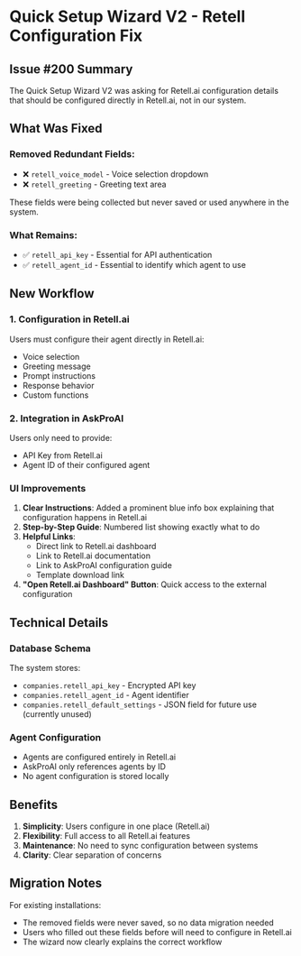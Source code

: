 # Quick Setup Wizard V2 - Retell Configuration Fix

## Issue #200 Summary

The Quick Setup Wizard V2 was asking for Retell.ai configuration details that should be configured directly in Retell.ai, not in our system.

## What Was Fixed

### Removed Redundant Fields:
- ❌ `retell_voice_model` - Voice selection dropdown
- ❌ `retell_greeting` - Greeting text area

These fields were being collected but never saved or used anywhere in the system.

### What Remains:
- ✅ `retell_api_key` - Essential for API authentication
- ✅ `retell_agent_id` - Essential to identify which agent to use

## New Workflow

### 1. Configuration in Retell.ai
Users must configure their agent directly in Retell.ai:
- Voice selection
- Greeting message
- Prompt instructions
- Response behavior
- Custom functions

### 2. Integration in AskProAI
Users only need to provide:
- API Key from Retell.ai
- Agent ID of their configured agent

### UI Improvements

1. **Clear Instructions**: Added a prominent blue info box explaining that configuration happens in Retell.ai
2. **Step-by-Step Guide**: Numbered list showing exactly what to do
3. **Helpful Links**: 
   - Direct link to Retell.ai dashboard
   - Link to Retell.ai documentation
   - Link to AskProAI configuration guide
   - Template download link
4. **"Open Retell.ai Dashboard" Button**: Quick access to the external configuration

## Technical Details

### Database Schema
The system stores:
- `companies.retell_api_key` - Encrypted API key
- `companies.retell_agent_id` - Agent identifier
- `companies.retell_default_settings` - JSON field for future use (currently unused)

### Agent Configuration
- Agents are configured entirely in Retell.ai
- AskProAI only references agents by ID
- No agent configuration is stored locally

## Benefits

1. **Simplicity**: Users configure in one place (Retell.ai)
2. **Flexibility**: Full access to all Retell.ai features
3. **Maintenance**: No need to sync configuration between systems
4. **Clarity**: Clear separation of concerns

## Migration Notes

For existing installations:
- The removed fields were never saved, so no data migration needed
- Users who filled out these fields before will need to configure in Retell.ai
- The wizard now clearly explains the correct workflow